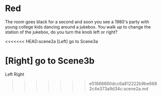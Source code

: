 <h1>Red</h1>

<p>The room goes black for a second and soon you see a 1980's party with young college kids dancing around a jukebox. You walk up to change the station of the jukebox, do you turn the knob left or right?</p>

<<<<<<< HEAD:scene2a
[Left] go to Scene3a

[Right] go to Scene3b
=======
Left
Right
>>>>>>> e51868660dcc6a812222b9be6682c4e373a9d34c:scene2a.md
